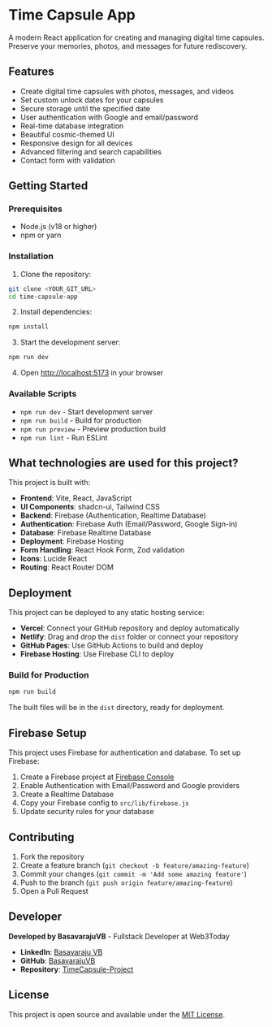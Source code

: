 # Time Capsule App

A modern React application for creating and managing digital time capsules. Preserve your memories, photos, and messages for future rediscovery.

## Features

- Create digital time capsules with photos, messages, and videos
- Set custom unlock dates for your capsules
- Secure storage until the specified date
- User authentication with Google and email/password
- Real-time database integration
- Beautiful cosmic-themed UI
- Responsive design for all devices
- Advanced filtering and search capabilities
- Contact form with validation

## Getting Started

### Prerequisites

- Node.js (v18 or higher)
- npm or yarn

### Installation

1. Clone the repository:
```sh
git clone <YOUR_GIT_URL>
cd time-capsule-app
```

2. Install dependencies:
```sh
npm install
```

3. Start the development server:
```sh
npm run dev
```

4. Open [http://localhost:5173](http://localhost:5173) in your browser

### Available Scripts

- `npm run dev` - Start development server
- `npm run build` - Build for production
- `npm run preview` - Preview production build
- `npm run lint` - Run ESLint

## What technologies are used for this project?

This project is built with:

- **Frontend**: Vite, React, JavaScript
- **UI Components**: shadcn-ui, Tailwind CSS
- **Backend**: Firebase (Authentication, Realtime Database)
- **Authentication**: Firebase Auth (Email/Password, Google Sign-in)
- **Database**: Firebase Realtime Database
- **Deployment**: Firebase Hosting
- **Form Handling**: React Hook Form, Zod validation
- **Icons**: Lucide React
- **Routing**: React Router DOM

## Deployment

This project can be deployed to any static hosting service:

- **Vercel**: Connect your GitHub repository and deploy automatically
- **Netlify**: Drag and drop the `dist` folder or connect your repository
- **GitHub Pages**: Use GitHub Actions to build and deploy
- **Firebase Hosting**: Use Firebase CLI to deploy

### Build for Production

```sh
npm run build
```

The built files will be in the `dist` directory, ready for deployment.

## Firebase Setup

This project uses Firebase for authentication and database. To set up Firebase:

1. Create a Firebase project at [Firebase Console](https://console.firebase.google.com/)
2. Enable Authentication with Email/Password and Google providers
3. Create a Realtime Database
4. Copy your Firebase config to `src/lib/firebase.js`
5. Update security rules for your database

## Contributing

1. Fork the repository
2. Create a feature branch (`git checkout -b feature/amazing-feature`)
3. Commit your changes (`git commit -m 'Add some amazing feature'`)
4. Push to the branch (`git push origin feature/amazing-feature`)
5. Open a Pull Request

## Developer

**Developed by BasavarajuVB** - Fullstack Developer at Web3Today

- **LinkedIn**: [Basavaraju VB](https://www.linkedin.com/in/basavaraju-vb/)
- **GitHub**: [BasavarajuVB](https://github.com/BasavarajuVB)
- **Repository**: [TimeCapsule-Project](https://github.com/BasavarajuVB/TimeCapsule-Project.git)

## License

This project is open source and available under the [MIT License](LICENSE).
